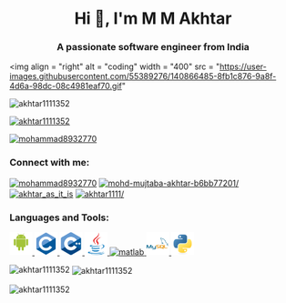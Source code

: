 
<h1 align="center">Hi 👋, I'm M M Akhtar</h1>
<h3 align="center">A passionate software engineer from India</h3>

<img align = "right" alt = "coding" width = "400" src = "https://user-images.githubusercontent.com/55389276/140866485-8fb1c876-9a8f-4d6a-98dc-08c4981eaf70.gif"

<p align="left"> <img src="https://komarev.com/ghpvc/?username=akhtar1111352&label=Profile%20views&color=0e75b6&style=flat" alt="akhtar1111352" /> </p>

<p align="left"> <a href="https://github.com/ryo-ma/github-profile-trophy"><img src="https://github-profile-trophy.vercel.app/?username=akhtar1111352" alt="akhtar1111352" /></a> </p>

<p align="left"> <a href="https://twitter.com/mohammad8932770" target="blank"><img src="https://img.shields.io/twitter/follow/mohammad8932770?logo=twitter&style=for-the-badge" alt="mohammad8932770" /></a> </p>

<h3 align="left">Connect with me:</h3>
<p align="left">
<a href="https://twitter.com/mohammad8932770" target="blank"><img align="center" src="https://raw.githubusercontent.com/rahuldkjain/github-profile-readme-generator/master/src/images/icons/Social/twitter.svg" alt="mohammad8932770" height="30" width="40" /></a>
<a href="https://linkedin.com/in/mohd-mujtaba-akhtar-b6bb77201/" target="blank"><img align="center" src="https://raw.githubusercontent.com/rahuldkjain/github-profile-readme-generator/master/src/images/icons/Social/linked-in-alt.svg" alt="mohd-mujtaba-akhtar-b6bb77201/" height="30" width="40" /></a>
<a href="https://instagram.com/akhtar_as_it_is" target="blank"><img align="center" src="https://raw.githubusercontent.com/rahuldkjain/github-profile-readme-generator/master/src/images/icons/Social/instagram.svg" alt="akhtar_as_it_is" height="30" width="40" /></a>
<a href="https://www.leetcode.com/akhtar1111/" target="blank"><img align="center" src="https://raw.githubusercontent.com/rahuldkjain/github-profile-readme-generator/master/src/images/icons/Social/leet-code.svg" alt="akhtar1111/" height="30" width="40" /></a>
</p>

<h3 align="left">Languages and Tools:</h3>
<p align="left"> <a href="https://developer.android.com" target="_blank" rel="noreferrer"> <img src="https://raw.githubusercontent.com/devicons/devicon/master/icons/android/android-original-wordmark.svg" alt="android" width="40" height="40"/> </a> <a href="https://www.cprogramming.com/" target="_blank" rel="noreferrer"> <img src="https://raw.githubusercontent.com/devicons/devicon/master/icons/c/c-original.svg" alt="c" width="40" height="40"/> </a> <a href="https://www.w3schools.com/cpp/" target="_blank" rel="noreferrer"> <img src="https://raw.githubusercontent.com/devicons/devicon/master/icons/cplusplus/cplusplus-original.svg" alt="cplusplus" width="40" height="40"/> </a> <a href="https://www.java.com" target="_blank" rel="noreferrer"> <img src="https://raw.githubusercontent.com/devicons/devicon/master/icons/java/java-original.svg" alt="java" width="40" height="40"/> </a> <a href="https://www.mathworks.com/" target="_blank" rel="noreferrer"> <img src="https://upload.wikimedia.org/wikipedia/commons/2/21/Matlab_Logo.png" alt="matlab" width="40" height="40"/> </a> <a href="https://www.mysql.com/" target="_blank" rel="noreferrer"> <img src="https://raw.githubusercontent.com/devicons/devicon/master/icons/mysql/mysql-original-wordmark.svg" alt="mysql" width="40" height="40"/> </a> <a href="https://www.python.org" target="_blank" rel="noreferrer"> <img src="https://raw.githubusercontent.com/devicons/devicon/master/icons/python/python-original.svg" alt="python" width="40" height="40"/> </a> </p>

<p><img align="left" src="https://github-readme-stats.vercel.app/api/top-langs?username=akhtar1111352&show_icons=true&locale=en&layout=compact" alt="akhtar1111352" /></p>

<p>&nbsp;<img align="center" src="https://github-readme-stats.vercel.app/api?username=akhtar1111352&show_icons=true&locale=en" alt="akhtar1111352" /></p>

<p><img align="center" src="https://github-readme-streak-stats.herokuapp.com/?user=akhtar1111352&" alt="akhtar1111352" /></p>
